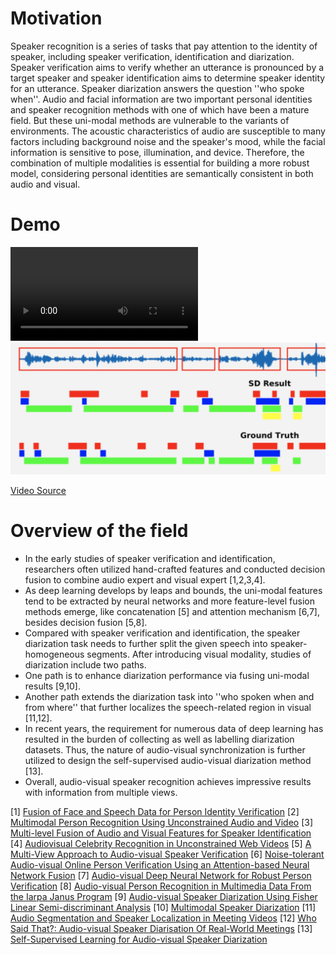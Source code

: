 # Motivation
Speaker recognition is a series of tasks that pay attention to the identity of speaker, including speaker verification, identification and diarization. Speaker verification aims to verify whether an utterance is pronounced by a target speaker and speaker identification aims to determine speaker identity for an utterance. Speaker diarization answers the question ''who spoke when''. Audio and facial information are two important personal identities and speaker recognition methods with one of which have been a mature field. But these uni-modal methods are vulnerable to the variants of environments. The acoustic characteristics of audio are susceptible to many factors including background noise and the speaker's mood, while the facial information is sensitive to pose, illumination, and device. Therefore, the combination of multiple modalities is essential for building a more robust model, considering personal identities are semantically consistent in both audio and visual.


# Demo
![diarization.mp4](content/videos/diarization.mp4)
![diarization.jpg](content/images/diarization.jpg)

[Video Source](https://team.inria.fr/robotlearn/research/avdiarization/)


# Overview of the field
- In the early studies of speaker verification and identification, researchers often utilized hand-crafted features and conducted decision fusion to combine audio expert and visual expert [1,2,3,4]. 
- As deep learning develops by leaps and bounds, the uni-modal features tend to be extracted by neural networks and more feature-level fusion methods emerge, like concatenation [5] and attention mechanism [6,7], besides decision fusion [5,8]. 
- Compared with speaker verification and identification, the speaker diarization task needs to further split the given speech into speaker-homogeneous segments. After introducing visual modality, studies of diarization include two paths. 
- One path is to enhance diarization performance via fusing uni-modal results [9,10]. 
- Another path extends the diarization task into ''who spoken when and from where'' that further localizes the speech-related region in visual [11,12]. 
- In recent years, the requirement for numerous data of deep learning has resulted in the burden of collecting as well as labelling diarization datasets. Thus, the nature of audio-visual synchronization is further utilized to design the self-supervised audio-visual diarization method [13]. 
- Overall, audio-visual speaker recognition achieves impressive results with information from multiple views.


[1] [Fusion of Face and Speech Data for Person Identity Verification](https://ieeexplore.ieee.org/document/788647)
[2] [Multimodal Person Recognition Using Unconstrained Audio and Video](http://alumni.media.mit.edu/~tanzeem/choudhury_avbpa99.pdf)
[3] [Multi-level Fusion of Audio and Visual Features for Speaker Identification](https://link.springer.com/chapter/10.1007/11608288_66)
[4] [Audiovisual Celebrity Recognition in Unconstrained Web Videos](https://ieeexplore.ieee.org/document/4959999)
[5] [A Multi-View Approach to Audio-visual Speaker Verification](https://ieeexplore.ieee.org/abstract/document/9414260)
[6] [Noise-tolerant Audio-visual Online Person Verification Using an Attention-based Neural Network Fusion](https://ieeexplore.ieee.org/abstract/document/8683477)
[7] [Audio-visual Deep Neural Network for Robust Person Verification](https://ieeexplore.ieee.org/abstract/document/9350195)
[8] [Audio-visual Person Recognition in Multimedia Data From the Iarpa Janus Program](https://ieeexplore.ieee.org/abstract/document/8462122)
[9] [Audio-visual Speaker Diarization Using Fisher Linear Semi-discriminant Analysis](https://link.springer.com/article/10.1007/s11042-014-2274-x)
[10] [Multimodal Speaker Diarization](https://ieeexplore.ieee.org/abstract/document/5728824)
[11] [Audio Segmentation and Speaker Localization in Meeting Videos](https://ieeexplore.ieee.org/document/1699413)
[12] [Who Said That?: Audio-visual Speaker Diarisation Of Real-World Meetings](https://arxiv.org/abs/1906.10042)
[13] [Self-Supervised Learning for Audio-visual Speaker Diarization](https://ieeexplore.ieee.org/abstract/document/9054376)